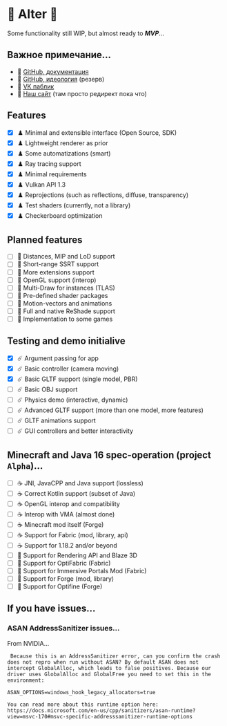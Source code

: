 # 🌋 Alter 🌋

Some functionality still WIP, but almost ready to ***MVP***…

## Важное примечание…

  - 👑 [GitHub, документация](https://github.com/helixd2s/about)
  - 🥀 [GitHub, идеология](https://github.com/helixd2s/core) (резерв)
  - 🥀 [VK паблик](https://vk.com/helixd2s)
  - 🥀 [Наш сайт](http://about.helixd2s.su/) (там просто редирект пока что)

## Features

  - [x] ♟️ Minimal and extensible interface (Open Source, SDK)
  - [x] ♟️ Lightweight renderer as prior
  - [x] ♟️ Some automatizations (smart)
  - [x] ♟️ Ray tracing support
  - [x] ♟️ Minimal requirements
  - [x] ♟️ Vulkan API 1.3
  - [x] ♟️ Reprojections (such as reflections, diffuse, transparency)
  - [x] ♟️ Test shaders (currently, not a library)
  - [x] ♟️ Checkerboard optimization

## Planned features 

  - [ ] 🧩 Distances, MIP and LoD support 
  - [ ] 🧩 Short-range SSRT support
  - [ ] 🧩 More extensions support
  - [ ] 🧩️ OpenGL support (interop)
  - [ ] 🧩️ Multi-Draw for instances (TLAS)
  - [ ] 🧩️ Pre-defined shader packages
  - [ ] 🧩 Motion-vectors and animations
  - [ ] 🧩 Full and native ReShade support
  - [ ] 👑️ Implementation to some games

## Testing and demo initialive 

  - [x] ☄️ Argument passing for app
  - [x] ☄️ Basic controller (camera moving)
  - [x] ☄️ Basic GLTF support (single model, PBR)
  - [ ] ☄️ Basic OBJ support
  - [ ] ☄️ Physics demo (interactive, dynamic)
  - [ ] ☄️ Advanced GLTF support (more than one model, more features)
  - [ ] ☄️ GLTF animations support
  - [ ] ☄️ GUI controllers and better interactivity

## Minecraft and Java 16 spec-operation (project `Alpha`)…

  - [ ] ☕ JNI, JavaCPP and Java support (lossless)
  - [ ] ☕ Correct Kotlin support (subset of Java)
  - [ ] ☕ OpenGL interop and compatibility
  - [ ] ☕ Interop with VMA (almost done)
  - [ ] ☕ Minecraft mod itself (Forge)
  - [ ] ☕ Support for Fabric (mod, library, api)
  - [ ] ☕ Support for 1.18.2 and/or beyond
  - [ ] 👑 Support for Rendering API and Blaze 3D
  - [ ] 👑 Support for OptiFabric (Fabric)
  - [ ] 👑 Support for Immersive Portals Mod (Fabric)
  - [ ] 👑 Support for Forge (mod, library)
  - [ ] 👑 Support for Optifine (Forge)

## If you have issues…

### ASAN AddressSanitizer issues…

  From NVIDIA…

  ```
   Because this is an AddressSanitizer error, can you confirm the crash does not repro when run without ASAN? By default ASAN does not intercept GlobalAlloc, which leads to false positives. Because our driver uses GlobalAlloc and GlobalFree you need to set this in the environment:

  ASAN_OPTIONS=windows_hook_legacy_allocators=true

  You can read more about this runtime option here: https://docs.microsoft.com/en-us/cpp/sanitizers/asan-runtime?view=msvc-170#msvc-specific-addresssanitizer-runtime-options
  ```
